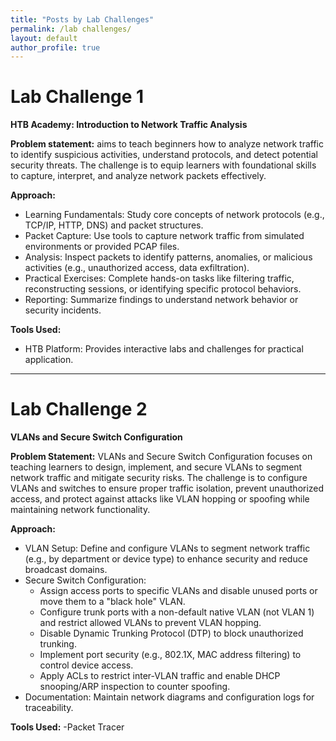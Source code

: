 ```yaml
---
title: "Posts by Lab Challenges"
permalink: /lab challenges/
layout: default
author_profile: true
---
```


# Lab Challenge 1
 **HTB Academy: Introduction to Network Traffic Analysis**
 
 **Problem statement:** 
 aims to teach beginners how to analyze network traffic to identify suspicious activities, understand protocols, and detect potential security threats. The challenge is to equip learners with foundational skills to capture, interpret, and analyze network packets effectively.

 **Approach:**
 - Learning Fundamentals: Study core concepts of network protocols (e.g., TCP/IP, HTTP, DNS) and packet structures.
 - Packet Capture: Use tools to capture network traffic from simulated environments or provided PCAP files.
 - Analysis: Inspect packets to identify patterns, anomalies, or malicious activities (e.g., unauthorized access, data exfiltration).
 - Practical Exercises: Complete hands-on tasks like filtering traffic, reconstructing sessions, or identifying specific protocol behaviors.
 - Reporting: Summarize findings to understand network behavior or security incidents.

**Tools Used:**
  - HTB Platform: Provides interactive labs and challenges for practical application.
-------

# Lab Challenge 2
 **VLANs and Secure Switch Configuration**

 **Problem Statement:**
 VLANs and Secure Switch Configuration focuses on teaching learners to design, implement, and secure VLANs to segment network traffic and mitigate security risks. The challenge is to configure VLANs and switches to ensure proper traffic isolation, prevent unauthorized access, and protect against attacks like VLAN hopping or spoofing while maintaining network functionality.
  
  **Approach:**
  - VLAN Setup: Define and configure VLANs to segment network traffic (e.g., by department or device type) to enhance security and reduce broadcast domains.
  - Secure Switch Configuration:
     - Assign access ports to specific VLANs and disable unused ports or move them to a "black hole" VLAN.
     - Configure trunk ports with a non-default native VLAN (not VLAN 1) and restrict allowed VLANs to prevent VLAN hopping.
     - Disable Dynamic Trunking Protocol (DTP) to block unauthorized trunking.
     - Implement port security (e.g., 802.1X, MAC address filtering) to control device access.
     - Apply ACLs to restrict inter-VLAN traffic and enable DHCP snooping/ARP inspection to counter spoofing.
  - Documentation: Maintain network diagrams and configuration logs for traceability.

**Tools Used:**
  -Packet Tracer
